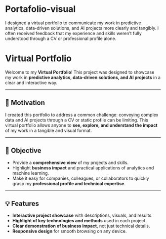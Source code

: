 # Portafolio-visual
I designed a virtual portfolio to communicate my work in predictive analytics, data-driven solutions, and AI projects more clearly and tangibly. I often received feedback that my experience and skills weren’t fully understood through a CV or professional profile alone.

# Virtual Portfolio

Welcome to my **Virtual Portfolio**! This project was designed to showcase my work in **predictive analytics, data-driven solutions, and AI projects** in a clear and interactive way.

---

## 📌 Motivation

I created this portfolio to address a common challenge: conveying complex data and AI projects through a CV or static profile can be limiting. This virtual portfolio allows anyone to **see, explore, and understand the impact** of my work in a tangible and visual format.

---

## 🎯 Objective

- Provide a **comprehensive view** of my projects and skills.  
- Highlight **business impact** and practical applications of analytics and machine learning.  
- Make it easy for companies, colleagues, or collaborators to quickly grasp my **professional profile and technical expertise**.  

---

## 💡 Features

- **Interactive project showcase** with descriptions, visuals, and results.  
- **Highlight of key technologies and methods** used in each project.  
- **Clear demonstration of business impact**, not just technical details.  
- **Responsive design** for smooth browsing on any device.  
